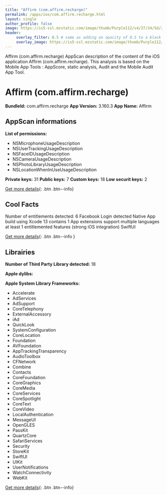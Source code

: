 ```yaml
---
title: "Affirm (com.affirm.recharge)"
permalink: /apps/ios/com.affirm.recharge.html
layout: single
author_profile: false
image: https://is5-ssl.mzstatic.com/image/thumb/Purple112/v4/27/24/5d/27245d24-83a9-309f-8bca-31e0b80042b6/AppIcon-0-1x_U007emarketing-0-10-0-85-220.png/512x512bb.jpg
header: 
     overlay_filter: 0.5 # same as adding an opacity of 0.5 to a black background
     overlay_image: https://is5-ssl.mzstatic.com/image/thumb/Purple112/v4/27/24/5d/27245d24-83a9-309f-8bca-31e0b80042b6/AppIcon-0-1x_U007emarketing-0-10-0-85-220.png/512x512bb.jpg
---
```

Affirm (com.affirm.recharge) AppScan description of the content of the iOS application Affirm (com.affirm.recharge). This analysis is based on the Mobile App Tools : AppScore, static analysis, Audit and the Mobile Audit App Tool.

# Affirm (com.affirm.recharge)

**BundleId:** com.affirm.recharge
**App Version:** 3.160.3
**App Name:** Affirm


## AppScan informations 

**List of permissions:** 
- NSMicrophoneUsageDescription
- NSUserTrackingUsageDescription
- NSFaceIDUsageDescription
- NSCameraUsageDescription
- NSPhotoLibraryUsageDescription
- NSLocationWhenInUseUsageDescription
  
  
**Private keys:** 31
**Public keys:** 7
**Custom keys:** 18
**Low securit keys:** 2
  
[Get more details](/pricing.html){: .btn .btn--info}

## Cool Facts

Number of entitlements detected: 6
Facebook Login detected
Native App
build using Xcode 13
contains 1 App extensions
support multiple languages
at least 1 entitlemented features (strong iOS integration)
SwiftUI
  
[Get more details](/pricing.html){: .btn .btn--info }

## Librairies 
**Number of Third Party Library detected:** 18


**Apple dylibs:**


**Apple System Library Frameworks:**
- Accelerate
- AdServices
- AdSupport
- CoreTelephony
- ExternalAccessory
- iAd
- QuickLook
- SystemConfiguration
- CoreLocation
- Foundation
- AVFoundation
- AppTrackingTransparency
- AudioToolbox
- CFNetwork
- Combine
- Contacts
- CoreFoundation
- CoreGraphics
- CoreMedia
- CoreServices
- CoreSpotlight
- CoreText
- CoreVideo
- LocalAuthentication
- MessageUI
- OpenGLES
- PassKit
- QuartzCore
- SafariServices
- Security
- StoreKit
- SwiftUI
- UIKit
- UserNotifications
- WatchConnectivity
- WebKit


  
[Get more details](/pricing.html){: .btn .btn--info}

